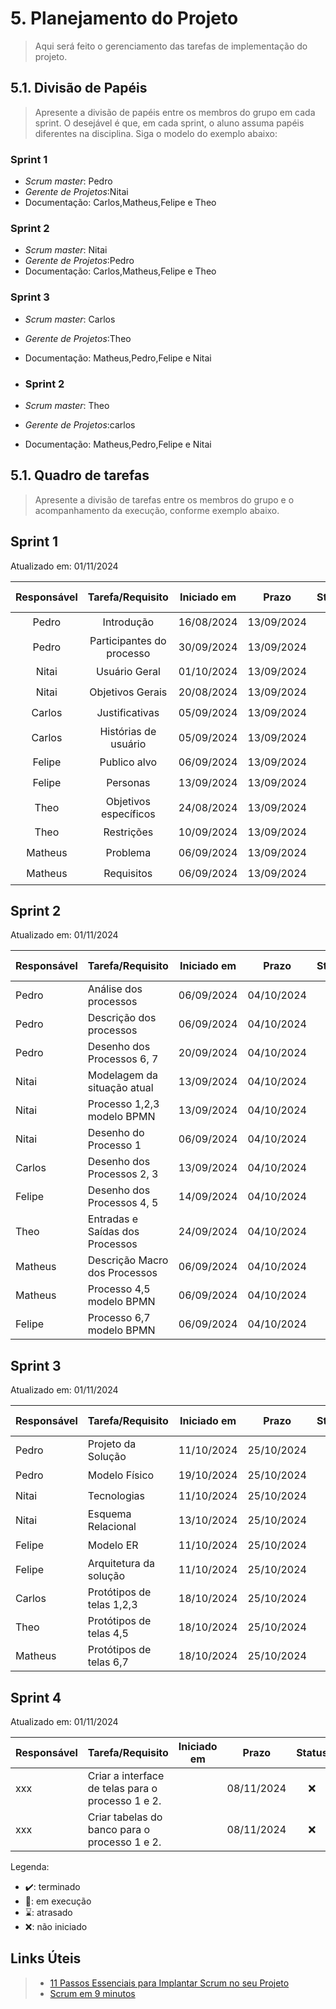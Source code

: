 # 5. Planejamento do Projeto

> Aqui será feito o gerenciamento das tarefas de implementação do projeto.

## 5.1. Divisão de Papéis

> Apresente a divisão de papéis entre os membros do grupo em cada sprint. O desejável é que, em cada sprint, o aluno assuma papéis diferentes na disciplina. Siga o modelo do exemplo abaixo:

### Sprint 1
- _Scrum master_: Pedro
- _Gerente de Projetos_:Nitai
- Documentação: Carlos,Matheus,Felipe e Theo

### Sprint 2
- _Scrum master_: Nitai
- _Gerente de Projetos_:Pedro
- Documentação: Carlos,Matheus,Felipe e Theo

### Sprint 3
- _Scrum master_: Carlos
-  _Gerente de Projetos_:Theo
- Documentação: Matheus,Pedro,Felipe e Nitai
  
- ### Sprint 2
- _Scrum master_: Theo
-  _Gerente de Projetos_:carlos
- Documentação: Matheus,Pedro,Felipe e Nitai

## 5.1. Quadro de tarefas

> Apresente a divisão de tarefas entre os membros do grupo e o acompanhamento da execução, conforme exemplo abaixo.

## Sprint 1

Atualizado em: 01/11/2024

| Responsável | Tarefa/Requisito          | Iniciado em | Prazo      | Status | Terminado em    |
| :---------: | :--------------:          |  :----:     | :----:     | :----: | :----:      |
| Pedro       | Introdução                | 16/08/2024  | 13/09/2024 | ✔️    | 01/09/2024  |
| Pedro       | Participantes do processo | 30/09/2024  | 13/09/2024 | ✔️    | 01/09/2024  |
| Nitai       | Usuário Geral             | 01/10/2024  | 13/09/2024 | ✔️    | 01/09/2024  |
| Nitai       | Objetivos Gerais          | 20/08/2024  | 13/09/2024 | ✔️    | 05/09/2024  |
| Carlos      | Justificativas            | 05/09/2024  | 13/09/2024 | ✔️    | 05/09/2024  |
| Carlos      | Histórias de usuário      | 05/09/2024  | 13/09/2024 | ✔️    | 04/09/2024  |
| Felipe      | Publico alvo              | 06/09/2024  | 13/09/2024 | ✔️    | 06/09/2024  |
| Felipe      | Personas                  | 13/09/2024  | 13/09/2024 | ✔️    | 04/09/2024  |
| Theo        | Objetivos específicos     | 24/08/2024  | 13/09/2024 | ✔️    | 01/09/2024  |
| Theo        | Restrições                 | 10/09/2024  | 13/09/2024 | ✔️    | 04/09/2024  |
| Matheus     | Problema                  | 06/09/2024  | 13/09/2024 | ✔️    | 06/09/2024  |
| Matheus     | Requisitos                | 06/09/2024  | 13/09/2024 | ✔️    | 04/09/2024  |

## Sprint 2

Atualizado em: 01/11/2024

| Responsável | Tarefa/Requisito                 | Iniciado em | Prazo      | Status | Terminado em    |
| :----       |    :----                         |      :----: | :----:     | :----: | :----:      |
| Pedro       | Análise dos processos            | 06/09/2024  | 04/10/2024 | ✔️    | 14/09/2024  |
| Pedro       | Descrição dos processos          | 06/09/2024  | 04/10/2024 | ✔️    | 06/09/2024  |
| Pedro       | Desenho dos Processos 6, 7       | 20/09/2024  | 04/10/2024 | ✔️    | 20/09/2024  |
| Nitai       | Modelagem da situação atual      | 13/09/2024  | 04/10/2024 | ✔️    | 15/09/2024  |
| Nitai       | Processo 1,2,3 modelo BPMN       | 13/09/2024  | 04/10/2024 | ✔️    | 22/09/2024  |
| Nitai       | Desenho do Processo 1            | 06/09/2024  | 04/10/2024 | ✔️    | 08/09/2024  |
| Carlos      | Desenho dos Processos 2, 3       | 13/09/2024  | 04/10/2024 | ✔️    | 13/09/2024  |
| Felipe      | Desenho dos Processos 4, 5       | 14/09/2024  | 04/10/2024 | ✔️    | 20/09/2024  |
| Theo        | Entradas e Saídas dos Processos  | 24/09/2024  | 04/10/2024 | ✔️    | 01/10/2024  |
| Matheus     | Descrição Macro dos Processos    | 06/09/2024  | 04/10/2024 | ✔️    | 06/09/2024  |
| Matheus     | Processo 4,5 modelo BPMN         | 06/09/2024  | 04/10/2024 | ✔️    | 06/09/2024  |
| Felipe      | Processo 6,7 modelo BPMN         | 06/09/2024  | 04/10/2024 | ✔️    | 06/09/2024  |

## Sprint 3

Atualizado em: 01/11/2024

| Responsável | Tarefa/Requisito          | Iniciado em | Prazo      | Status | Terminado em    |
| :----       |    :----                  |      :----: | :----:     | :----: | :----:     |
| Pedro       | Projeto da Solução        | 11/10/2024  | 25/10/2024 | ✔️    | 13/10/2024  |
| Pedro       | Modelo Físico             | 19/10/2024  | 25/10/2024 | ✔️    | 20/10/2024  |
| Nitai       | Tecnologias               | 11/10/2024  | 25/10/2024 | ✔️    | 16/10/2024  |
| Nitai       | Esquema Relacional        | 13/10/2024  | 25/10/2024 | ✔️    | 18/10/2024  |
| Felipe      | Modelo ER                 | 11/10/2024  | 25/10/2024 | ✔️    | 13/10/2024  |
| Felipe      | Arquitetura da solução    | 11/10/2024  | 25/10/2024 | ✔️    | 13/10/2024  |
| Carlos      | Protótipos de telas 1,2,3 | 18/10/2024  | 25/10/2024 | ✔️    | 19/10/2024  |
| Theo        | Protótipos de telas 4,5   | 18/10/2024  | 25/10/2024 | ✔️    | 20/10/2024  |
| Matheus     | Protótipos de telas 6,7   | 18/10/2024  | 25/10/2024 | ✔️    | 20/10/2024  |



## Sprint 4

Atualizado em: 01/11/2024

| Responsável | Tarefa/Requisito                                 | Iniciado em | Prazo      | Status | Terminado em    |
| :----       |    :----                                         |      :----: | :----:     | :----: | :----:     |
| xxx         | Criar a interface de telas para o processo 1 e 2.|             | 08/11/2024 |  ❌   |            |
| xxx         | Criar tabelas do banco para o processo 1 e 2.    |             | 08/11/2024 |  ❌   |            |

Legenda:
- ✔️: terminado
- 📝: em execução
- ⌛: atrasado
- ❌: não iniciado



## Links Úteis
> - [11 Passos Essenciais para Implantar Scrum no seu Projeto](https://mindmaster.com.br/scrum-11-passos/)
> - [Scrum em 9 minutos](https://www.youtube.com/watch?v=XfvQWnRgxG0)


